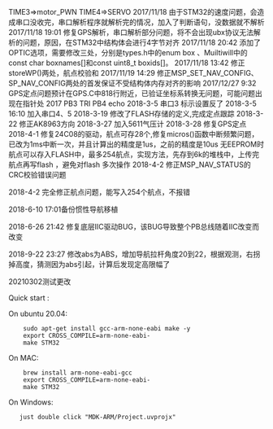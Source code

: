 TIME3=>motor_PWN
TIME4=>SERVO
2017/11/18
由于STM32的速度问题，会造成串口没收完，串口解析程序就解析完的情况，加入了判断语句，没数据就不解析
2017/11/18 19:01
修复GPS解析，串口解析部分问题，将不会出现ubx协议无法解析的问题，原因，在STM32中结构体会进行4字节对齐
2017/11/18 20:42
添加了OPTIC选项，需要修改三处，分别是types.h中的enum box 、Muiltiwill中的const char boxnames[]和const uint8_t boxids[]。
2017/11/18 13:42
修正storeWP()两处，航点校验和
2017/11/19 14:29
修正MSP_SET_NAV_CONFIG、SP_NAV_CONFIG两处的首发保证不受结构体内存对齐的影响
2017/12/27 9:32
GPS定点问题预计在GPS.C中818行附近，已验证坐标系转换无问题，可能问题出现在指针处
2017
PB3 TRI
PB4 echo
2018-3-5 串口3 标示设置反了
2018-3-5 16:10 加入串口4、5
2018-3-19 修改了FLASH存储的定义,完成定点跟踪
2018-3-22 修正AK8963方向
2018-3-27 加入5611气压计
2018-3-28 修复GPS定点
2018-4-1 修复24C08的驱动，航点可存28个,修复micros()函数中断频繁问题，已改为1ms中断一次，并且计算出的精度是1us，之前的精度是10us
无EEPROM时航点可以存入FLASH中，最多254航点，实现方法，先存到6k的堆栈中，上传完航点再写flash ，避免对flash 多次操作
2018-4-2 修正MSP_NAV_STATUS的CRC校验错误问题

2018-4-2 完全修正航点问题，能写入254个航点，不报错

2018-6-10 17:01备份惯性导航移植

2018-6-26 21:42 修复底层IIC驱动BUG，该BUG导致整个PB总线随着IIC改变而改变

2018-9-22 23:27 修改abs为ABS，增加导航拉杆角度20到22，根据观测，右拐掉高度，猜测因为abs引起，计算后发现定高限幅了


20210302测试更改


Quick  start :

On ubuntu 20.04:
```
    sudo apt-get install gcc-arm-none-eabi make -y
    export CROSS_COMPILE=arm-none-eabi-
    make STM32
```

On MAC:
```
    brew install arm-none-eabi-gcc
    export CROSS_COMPILE=arm-none-eabi-
    make STM32

```
 On Windows:
 ```
    just double click "MDK-ARM/Project.uvprojx"
 ```